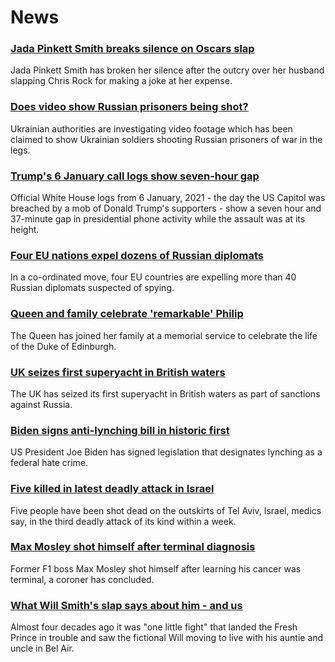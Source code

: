 # News
### [Jada Pinkett Smith breaks silence on Oscars slap](https://www.bbc.com/news/world-us-canada-60881824)
Jada Pinkett Smith has broken her silence after the outcry over her husband slapping Chris Rock for making a joke at her expense.
### [Does video show Russian prisoners being shot?](https://www.bbc.com/news/60907259)
Ukrainian authorities are investigating video footage which has been claimed to show Ukrainian soldiers shooting Russian prisoners of war in the legs. 
### [Trump's 6 January call logs show seven-hour gap](https://www.bbc.com/news/world-us-canada-60799663)
Official White House logs from 6 January, 2021 - the day the US Capitol was breached by a mob of Donald Trump's supporters - show a seven hour and 37-minute gap in presidential phone activity while the assault was at its height.
### [Four EU nations expel dozens of Russian diplomats](https://www.bbc.com/news/world-europe-60920588)
In a co-ordinated move, four EU countries are expelling more than 40 Russian diplomats suspected of spying. 
### [Queen and family celebrate 'remarkable' Philip](https://www.bbc.com/news/uk-60902088)
The Queen has joined her family at a memorial service to celebrate the life of the Duke of Edinburgh.
### [UK seizes first superyacht in British waters](https://www.bbc.com/news/business-60912754)
The UK has seized its first superyacht in British waters as part of sanctions against Russia.
### [Biden signs anti-lynching bill in historic first](https://www.bbc.com/news/world-us-canada-60679930)
US President Joe Biden has signed legislation that designates lynching as a federal hate crime.
### [Five killed in latest deadly attack in Israel](https://www.bbc.com/news/world-middle-east-60902330)
Five people have been shot dead on the outskirts of Tel Aviv, Israel, medics say, in the third deadly attack of its kind within a week.
### [Max Mosley shot himself after terminal diagnosis](https://www.bbc.com/news/uk-england-london-60919994)
Former F1 boss Max Mosley shot himself after learning his cancer was terminal, a coroner has concluded.
### [What Will Smith's slap says about him - and us](https://www.bbc.com/news/world-us-canada-60909449)
Almost four decades ago it was "one little fight" that landed the Fresh Prince in trouble and saw the fictional Will moving to live with his auntie and uncle in Bel Air.  
